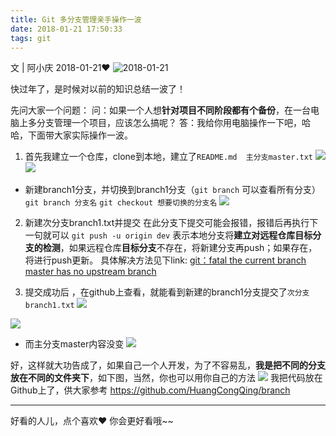 ```yaml
---
title: Git 多分支管理亲手操作一波
date: 2018-01-21 17:50:33
tags: git
---
```


文 | 阿小庆  2018-01-21❤
![2018-01-21](http://upload-images.jianshu.io/upload_images/4340772-9fd73f39e9bd784a.jpg?imageMogr2/auto-orient/strip%7CimageView2/2/w/1240)

快过年了，是时候对以前的知识总结一波了！

先问大家一个问题：
问：如果一个人想**针对项目不同阶段都有个备份**，在一台电脑上多分支管理一个项目，应该怎么搞呢？
答：我给你用电脑操作一下吧，哈哈，下面带大家实际操作一波。
<!-- more -->
1.   首先我建立一个仓库，clone到本地，建立了`README.md  主分支master.txt`
![](http://upload-images.jianshu.io/upload_images/4340772-57ab0ee0856fe943.png?imageMogr2/auto-orient/strip%7CimageView2/2/w/1240)
![](http://upload-images.jianshu.io/upload_images/4340772-09d55e06ba07e340.png?imageMogr2/auto-orient/strip%7CimageView2/2/w/1240)

* 新建branch1分支，并切换到branch1分支（`git branch` 可以查看所有分支）
`git branch 分支名`
`git checkout 想要切换的分支名`
![](http://upload-images.jianshu.io/upload_images/4340772-3764314fa110f952.png?imageMogr2/auto-orient/strip%7CimageView2/2/w/1240)


2.  新建次分支branch1.txt并提交
在此分支下提交可能会报错，报错后再执行下一句就可以
`git push -u origin dev`
表示本地分支将**建立对远程仓库目标分支的检测**，如果远程仓库**目标分支**不存在，将新建分支再push；如果存在，将进行push更新。
具体解决方法见下link:
[ git：fatal the current branch master has no upstream branch](http://blog.csdn.net/qqb123456/article/details/25319659)

3.  提交成功后 ，在github上查看，就能看到新建的branch1分支提交了`次分支branch1.txt`
![](http://upload-images.jianshu.io/upload_images/4340772-775ac31c872fe32e.png?imageMogr2/auto-orient/strip%7CimageView2/2/w/1240)

![](http://upload-images.jianshu.io/upload_images/4340772-c8b59f1808524d81.png?imageMogr2/auto-orient/strip%7CimageView2/2/w/1240)
* 而主分支master内容没变
![](http://upload-images.jianshu.io/upload_images/4340772-18bb371d745e1335.png?imageMogr2/auto-orient/strip%7CimageView2/2/w/1240)

好，这样就大功告成了，如果自己一个人开发，为了不容易乱，**我是把不同的分支放在不同的文件夹下**，如下图，当然，你也可以用你自己的方法
![](http://upload-images.jianshu.io/upload_images/4340772-56e3e2ff37437364.png?imageMogr2/auto-orient/strip%7CimageView2/2/w/1240)
我把代码放在Github上了，供大家参考
https://github.com/HuangCongQing/branch

---

好看的人儿，点个喜欢❤ 你会更好看哦~~
